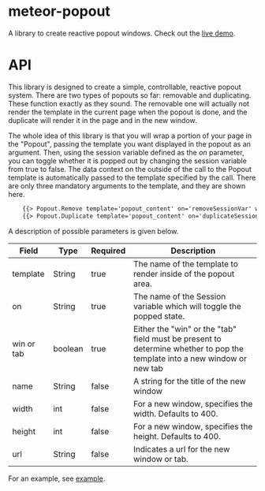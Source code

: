 meteor-popout
=============

A library to create reactive popout windows. Check out the [live demo](http://popout.meteor.com/).

API
===

This library is designed to create a simple, controllable, reactive popout system. There are two types of popouts so far: removable and duplicating. These function exactly as they sound. The removable one will actually not render the template in the current page when the popout is done, and the duplicate will render it in the page and in the new window. 

The whole idea of this library is that you will wrap a portion of your page in the "Popout", passing the template you want displayed in the popout as an argument. Then, using the session variable defined as the *on* parameter, you can toggle whether it is popped out by changing the session variable from true to false. The data context on the outside of the call to the Popout template is automatically passed to the template specified by the call. There are only three mandatory arguments to the template, and they are shown here.

```html
    {{> Popout.Remove template='popout_content' on='removeSessionVar' win=true}}
    {{> Popout.Duplicate template='popout_content' on='duplicateSessionVar' tab=true}}
```

A description of possible parameters is given below.

| Field | Type | Required | Description |
|-------|------|----------|-------------|
| template | String | true | The name of the template to render inside of the popout area. |
| on | String | true | The name of the Session variable which will toggle the popped state. |
| win or tab | boolean | true | Either the "win" or the "tab" field must be present to determine whether to pop the template into a new window or new tab |
| name | String | false | A string for the title of the new window |
| width | int | false | For a new window, specifies the width. Defaults to 400. |
| height | int | false | For a new window, specifies the height. Defaults to 400. |
| url | String | false | Indicates a url for the new window or tab. |

For an example, see [example](https://github.com/jchristman/meteor-popout/tree/master/example).
